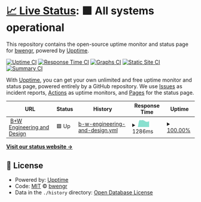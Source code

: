 # [📈 Live Status](https://status.bwengr.com): <!--live status--> **🟩 All systems operational**

This repository contains the open-source uptime monitor and status page for [bwengr](https://bwengr.com), powered by [Upptime](https://github.com/upptime/upptime).

[![Uptime CI](https://github.com/bwengr/upptime/workflows/Uptime%20CI/badge.svg)](https://github.com/bwengr/upptime/actions?query=workflow%3A%22Uptime+CI%22)
[![Response Time CI](https://github.com/bwengr/upptime/workflows/Response%20Time%20CI/badge.svg)](https://github.com/bwengr/upptime/actions?query=workflow%3A%22Response+Time+CI%22)
[![Graphs CI](https://github.com/bwengr/upptime/workflows/Graphs%20CI/badge.svg)](https://github.com/bwengr/upptime/actions?query=workflow%3A%22Graphs+CI%22)
[![Static Site CI](https://github.com/bwengr/upptime/workflows/Static%20Site%20CI/badge.svg)](https://github.com/bwengr/upptime/actions?query=workflow%3A%22Static+Site+CI%22)
[![Summary CI](https://github.com/bwengr/upptime/workflows/Summary%20CI/badge.svg)](https://github.com/bwengr/upptime/actions?query=workflow%3A%22Summary+CI%22)

With [Upptime](https://upptime.js.org), you can get your own unlimited and free uptime monitor and status page, powered entirely by a GitHub repository. We use [Issues](https://github.com/bwengr/upptime/issues) as incident reports, [Actions](https://github.com/bwengr/upptime/actions) as uptime monitors, and [Pages](https://status.bwengr.com) for the status page.

<!--start: status pages-->
<!-- This summary is generated by Upptime (https://github.com/upptime/upptime) -->
<!-- Do not edit this manually, your changes will be overwritten -->
<!-- prettier-ignore -->
| URL | Status | History | Response Time | Uptime |
| --- | ------ | ------- | ------------- | ------ |
| <img alt="" src="https://icons.duckduckgo.com/ip3/bwengr.com.ico" height="13"> [B+W Engineering and Design](https://bwengr.com) | 🟩 Up | [b-w-engineering-and-design.yml](https://github.com/bwengr/upptime/commits/HEAD/history/b-w-engineering-and-design.yml) | <details><summary><img alt="Response time graph" src="./graphs/b-w-engineering-and-design/response-time-week.png" height="20"> 1286ms</summary><br><a href="https://status.bwengr.com/history/b-w-engineering-and-design"><img alt="Response time 1533" src="https://img.shields.io/endpoint?url=https%3A%2F%2Fraw.githubusercontent.com%2Fbwengr%2Fupptime%2FHEAD%2Fapi%2Fb-w-engineering-and-design%2Fresponse-time.json"></a><br><a href="https://status.bwengr.com/history/b-w-engineering-and-design"><img alt="24-hour response time 1325" src="https://img.shields.io/endpoint?url=https%3A%2F%2Fraw.githubusercontent.com%2Fbwengr%2Fupptime%2FHEAD%2Fapi%2Fb-w-engineering-and-design%2Fresponse-time-day.json"></a><br><a href="https://status.bwengr.com/history/b-w-engineering-and-design"><img alt="7-day response time 1286" src="https://img.shields.io/endpoint?url=https%3A%2F%2Fraw.githubusercontent.com%2Fbwengr%2Fupptime%2FHEAD%2Fapi%2Fb-w-engineering-and-design%2Fresponse-time-week.json"></a><br><a href="https://status.bwengr.com/history/b-w-engineering-and-design"><img alt="30-day response time 1299" src="https://img.shields.io/endpoint?url=https%3A%2F%2Fraw.githubusercontent.com%2Fbwengr%2Fupptime%2FHEAD%2Fapi%2Fb-w-engineering-and-design%2Fresponse-time-month.json"></a><br><a href="https://status.bwengr.com/history/b-w-engineering-and-design"><img alt="1-year response time 1533" src="https://img.shields.io/endpoint?url=https%3A%2F%2Fraw.githubusercontent.com%2Fbwengr%2Fupptime%2FHEAD%2Fapi%2Fb-w-engineering-and-design%2Fresponse-time-year.json"></a></details> | <details><summary><a href="https://status.bwengr.com/history/b-w-engineering-and-design">100.00%</a></summary><a href="https://status.bwengr.com/history/b-w-engineering-and-design"><img alt="All-time uptime 99.96%" src="https://img.shields.io/endpoint?url=https%3A%2F%2Fraw.githubusercontent.com%2Fbwengr%2Fupptime%2FHEAD%2Fapi%2Fb-w-engineering-and-design%2Fuptime.json"></a><br><a href="https://status.bwengr.com/history/b-w-engineering-and-design"><img alt="24-hour uptime 100.00%" src="https://img.shields.io/endpoint?url=https%3A%2F%2Fraw.githubusercontent.com%2Fbwengr%2Fupptime%2FHEAD%2Fapi%2Fb-w-engineering-and-design%2Fuptime-day.json"></a><br><a href="https://status.bwengr.com/history/b-w-engineering-and-design"><img alt="7-day uptime 100.00%" src="https://img.shields.io/endpoint?url=https%3A%2F%2Fraw.githubusercontent.com%2Fbwengr%2Fupptime%2FHEAD%2Fapi%2Fb-w-engineering-and-design%2Fuptime-week.json"></a><br><a href="https://status.bwengr.com/history/b-w-engineering-and-design"><img alt="30-day uptime 100.00%" src="https://img.shields.io/endpoint?url=https%3A%2F%2Fraw.githubusercontent.com%2Fbwengr%2Fupptime%2FHEAD%2Fapi%2Fb-w-engineering-and-design%2Fuptime-month.json"></a><br><a href="https://status.bwengr.com/history/b-w-engineering-and-design"><img alt="1-year uptime 99.96%" src="https://img.shields.io/endpoint?url=https%3A%2F%2Fraw.githubusercontent.com%2Fbwengr%2Fupptime%2FHEAD%2Fapi%2Fb-w-engineering-and-design%2Fuptime-year.json"></a></details>

<!--end: status pages-->

[**Visit our status website →**](https://status.bwengr.com)

## 📄 License

- Powered by: [Upptime](https://github.com/upptime/upptime)
- Code: [MIT](./LICENSE) © [bwengr](https://bwengr.com)
- Data in the `./history` directory: [Open Database License](https://opendatacommons.org/licenses/odbl/1-0/)
